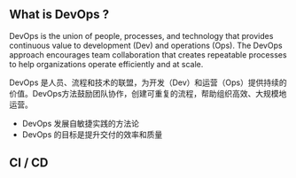 ## What is DevOps ?

DevOps is the union of people, processes, and technology that provides continuous value to development (Dev) and operations (Ops). The DevOps approach encourages team collaboration that creates repeatable processes to help organizations operate efficiently and at scale.

DevOps 是人员、流程和技术的联盟，为开发（Dev）和运营（Ops）提供持续的价值。DevOps方法鼓励团队协作，创建可重复的流程，帮助组织高效、大规模地运营。

- DevOps 发展自敏捷实践的方法论
- DevOps 的目标是提升交付的效率和质量



## CI / CD